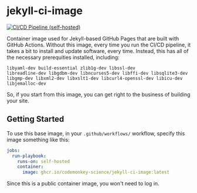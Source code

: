 # jekyll-ci-image

[![CI/CD Pipeline (self-hosted)](https://github.com/codemonkey-science/jekyll-ci-image/actions/workflows/build-and-push.yaml/badge.svg)](https://github.com/codemonkey-science/jekyll-ci-image/actions/workflows/build-and-push.yaml)

Container image used for Jekyll-based GitHub Pages that are built with GitHub Actions. Without this image, every time you run the CI/CD pipeline, it takes a bit to install and update software, every time. Instead, this has all of the necessary prerequities installed, including:

```
libyaml-dev build-essential zlib1g-dev libssl-dev
libreadline-dev libgdbm-dev libncurses5-dev libffi-dev libsqlite3-dev
libgmp-dev libxml2-dev libxslt1-dev libcurl4-openssl-dev libicu-dev
libjemalloc-dev
```

So, if you start from this image, you can get right to the business of building your site.

## Getting Started

To use this base image, in your `.github/workflows/` workflow, specify this image something like this:

```yaml
jobs:
  run-playbook:
    runs-on: self-hosted
    container:
      image: ghcr.io/codemonkey-science/jekyll-ci-image:latest
```

Since this is a public container image, you won't need to log in.
